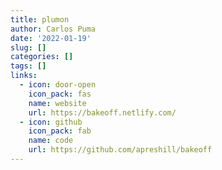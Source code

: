 ```yaml
---
title: plumon
author: Carlos Puma
date: '2022-01-19'
slug: []
categories: []
tags: []
links:
  - icon: door-open
    icon_pack: fas
    name: website
    url: https://bakeoff.netlify.com/
  - icon: github
    icon_pack: fab
    name: code
    url: https://github.com/apreshill/bakeoff
---
```

